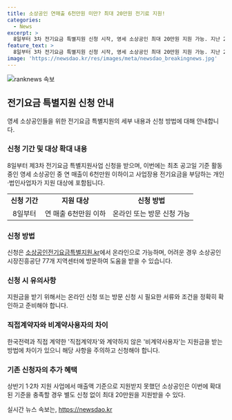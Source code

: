 ```yaml
---
title: 소상공인 연매출 6천만원 미만? 최대 20만원 전기료 지원!
categories:
  - News
excerpt: >
  8일부터 3차 전기요금 특별지원 신청 시작, 영세 소상공인 최대 20만원 지원 가능. 지난 21일부터 소상공인전기요금특별지원.kr에서 영세 소상공인들은 정부가 마련한 최대 20만원 전기요금 특별지원을 신청할 수 있다. 지원 대상은 연 매출 6천만원 이하, 사업장용 전기요금을 부담하는 개인·법인사업자로 확대됐으며, 직접계약자와 비계약사용자의 절차도 간편해졌다. 온라인 또는 시장진흥공단을 통한 신청 가능.
feature_text: >
  8일부터 3차 전기요금 특별지원 신청 시작, 영세 소상공인 최대 20만원 지원 가능. 지난 21일부터 소상공인전기요금특별지원.kr에서 영세 소상공인들은 정부가 마련한 최대 20만원 전기요금 특별지원을 신청할 수 있다. 지원 대상은 연 매출 6천만원 이하, 사업장용 전기요금을 부담하는 개인·법인사업자로 확대됐으며, 직접계약자와 비계약사용자의 절차도 간편해졌다. 온라인 또는 시장진흥공단을 통한 신청 가능.
image: 'https://newsdao.kr/res/images/meta/newsdao_breakingnews.jpg'
---
```


<p><img src="https://newsdao.kr/res/images/meta/newsdao_breakingnews.jpg" alt="ranknews 속보" /></p>

<h2 data-ke-size="size26">전기요금 특별지원 신청 안내</h2>

<p data-ke-size="size16">영세 소상공인들을 위한 전기요금 특별지원의 세부 내용과 신청 방법에 대해 안내합니다.</p>

<h3><b>신청 기간 및 대상 확대 내용</b></h3>

<p data-ke-size="size16">8일부터 제3차 전기요금 특별지원사업 신청을 받으며, 이번에는 최초 공고일 기준 활동 중인 영세 소상공인 중 연 매출이 6천만원 이하이고 사업장용 전기요금을 부담하는 개인·법인사업자가 지원 대상에 포함됩니다.</p>

<table>
    <tr>
        <td style="text-align: center; height: 17px;"><b>신청 기간</b></td>
        <td style="text-align: center; height: 17px;"><b>지원 대상</b></td>
        <td style="text-align: center; height: 17px;"><b>신청 방법</b></td>
    </tr>
    <tr>
        <td style="text-align: center; height: 17px;">8일부터</td>
        <td style="text-align: center; height: 17px;">연 매출 6천만원 이하</td>
        <td style="text-align: center; height: 17px;">온라인 또는 방문 신청 가능</td>
    </tr>
</table>

<h3><b>신청 방법</b></h3>

<p data-ke-size="size16">신청은 <a href="http://www.전기요금특별지원.kr">소상공인전기요금특별지원.kr</a>에서 온라인으로 가능하며, 어려운 경우 소상공인시장진흥공단 77개 지역센터에 방문하여 도움을 받을 수 있습니다.</p>

<h3><b>신청 시 유의사항</b></h3>

<p data-ke-size="size16">지원금을 받기 위해서는 온라인 신청 또는 방문 신청 시 필요한 서류와 조건을 정확히 확인하고 준비해야 합니다.</p>

<h3><b>직접계약자와 비계약사용자의 차이</b></h3>

<p data-ke-size="size16">한국전력과 직접 계약한 '직접계약자'와 계약하지 않은 '비계약사용자'는 지원금을 받는 방법에 차이가 있으니 해당 사항을 주의하고 신청해야 합니다.</p>

<h3><b>기존 신청자의 추가 혜택</b></h3>

<p data-ke-size="size16">상반기 1·2차 지원 사업에서 매출액 기준으로 지원받지 못했던 소상공인은 이번에 확대된 기준을 충족할 경우 별도 신청 없이 최대 20만원을 지원받을 수 있다.</p>
실시간 뉴스 속보는, <a href="https://newsdao.kr" rel="dofollow">https://newsdao.kr</a>


